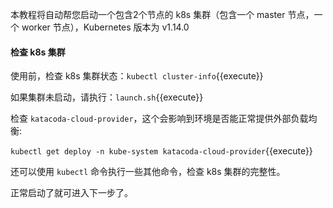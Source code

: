 本教程将自动帮您启动一个包含2个节点的 k8s 集群（包含一个 master 节点，一个 worker 节点），Kubernetes 版本为 v1.14.0

#### 检查 k8s 集群

使用前，检查 k8s 集群状态：`kubectl cluster-info`{{execute}}

如果集群未启动，请执行：`launch.sh`{{execute}}

检查 `katacoda-cloud-provider`，这个会影响到环境是否能正常提供外部负载均衡:

`kubectl get deploy -n kube-system katacoda-cloud-provider`{{execute}}

还可以使用 `kubectl` 命令执行一些其他命令，检查 k8s 集群的完整性。

正常启动了就可进入下一步了。
